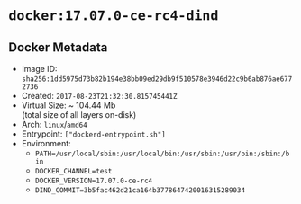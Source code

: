 # `docker:17.07.0-ce-rc4-dind`

## Docker Metadata

- Image ID: `sha256:1dd5975d73b82b194e38bb09ed29db9f510578e3946d22c9b6ab876ae6772736`
- Created: `2017-08-23T21:32:30.815745441Z`
- Virtual Size: ~ 104.44 Mb  
  (total size of all layers on-disk)
- Arch: `linux`/`amd64`
- Entrypoint: `["dockerd-entrypoint.sh"]`
- Environment:
  - `PATH=/usr/local/sbin:/usr/local/bin:/usr/sbin:/usr/bin:/sbin:/bin`
  - `DOCKER_CHANNEL=test`
  - `DOCKER_VERSION=17.07.0-ce-rc4`
  - `DIND_COMMIT=3b5fac462d21ca164b3778647420016315289034`
